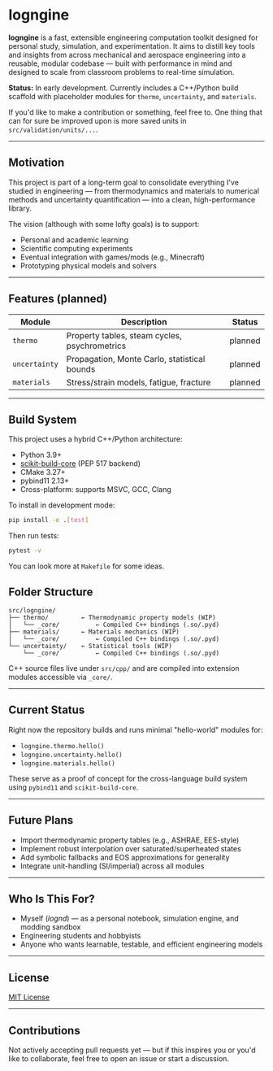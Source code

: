 # logngine

**logngine** is a fast, extensible engineering computation toolkit designed for personal study, simulation, and experimentation. It aims to distill key tools and insights from across mechanical and aerospace engineering into a reusable, modular codebase — built with performance in mind and designed to scale from classroom problems to real-time simulation.

**Status:** In early development. Currently includes a C++/Python build scaffold with placeholder modules for `thermo`, `uncertainty`, and `materials`.

If you'd like to make a contribution or something, feel free to. One thing that can for sure be improved upon is more saved units in `src/validation/units/...`.

---

## Motivation

This project is part of a long-term goal to consolidate everything I've studied in engineering — from thermodynamics and materials to numerical methods and uncertainty quantification — into a clean, high-performance library.

The vision (although with some lofty goals) is to support:

- Personal and academic learning
- Scientific computing experiments
- Eventual integration with games/mods (e.g., Minecraft)
- Prototyping physical models and solvers

---

## Features (planned)

| Module        | Description                                   | Status     |
|---------------|-----------------------------------------------|------------|
| `thermo`      | Property tables, steam cycles, psychrometrics | planned    |
| `uncertainty` | Propagation, Monte Carlo, statistical bounds  | planned    |
| `materials`   | Stress/strain models, fatigue, fracture       | planned    |

---

## Build System

This project uses a hybrid C++/Python architecture:

- Python 3.9+
- [scikit-build-core](https://github.com/scikit-build/scikit-build-core) (PEP 517 backend)
- CMake 3.27+
- pybind11 2.13+
- Cross-platform: supports MSVC, GCC, Clang

To install in development mode:

```bash
pip install -e .[test]
```

Then run tests:

```bash
pytest -v
```

You can look more at `Makefile` for some ideas.

## Folder Structure

```
src/logngine/
├── thermo/         ← Thermodynamic property models (WIP)
│   └── _core/          ← Compiled C++ bindings (.so/.pyd)
├── materials/      ← Materials mechanics (WIP)
│   └── _core/          ← Compiled C++ bindings (.so/.pyd)
└── uncertainty/    ← Statistical tools (WIP)
    └── _core/          ← Compiled C++ bindings (.so/.pyd)
```

C++ source files live under `src/cpp/` and are compiled into extension modules accessible via `_core/`.

---

## Current Status

Right now the repository builds and runs minimal "hello-world" modules for:

- `logngine.thermo.hello()`
- `logngine.uncertainty.hello()`
- `logngine.materials.hello()`

These serve as a proof of concept for the cross-language build system using `pybind11` and `scikit-build-core`.

---

## Future Plans

- Import thermodynamic property tables (e.g., ASHRAE, EES-style)
- Implement robust interpolation over saturated/superheated states
- Add symbolic fallbacks and EOS approximations for generality
- Integrate unit-handling (SI/imperial) across all modules

---

## Who Is This For?

- Myself (*lognd*) — as a personal notebook, simulation engine, and modding sandbox
- Engineering students and hobbyists
- Anyone who wants learnable, testable, and efficient engineering models

---

## License

[MIT License](LICENSE)

---

## Contributions

Not actively accepting pull requests yet — but if this inspires you or you'd like to collaborate, feel free to open an issue or start a discussion.
